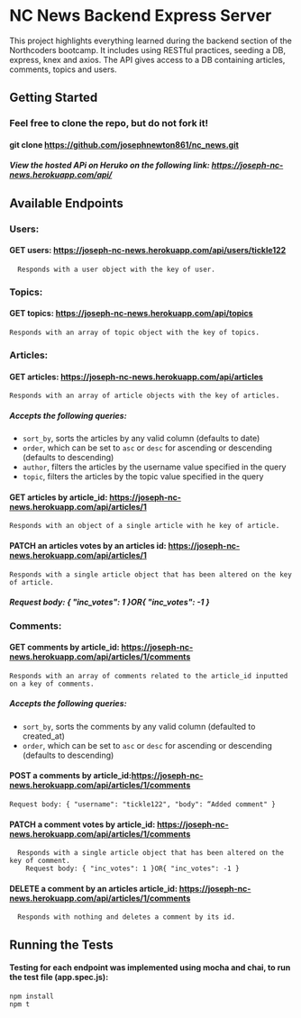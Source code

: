 # NC News Backend Express Server

This project highlights everything learned during the backend section of the Northcoders bootcamp. It includes using RESTful practices, seeding a DB, express, knex and axios. The API gives access to a DB containing articles, comments, topics and users.

## Getting Started

### Feel free to clone the repo, but do not fork it! 

#### git clone https://github.com/josephnewton861/nc_news.git

##### View the hosted APi on Heruko on the following link: https://joseph-nc-news.herokuapp.com/api/

## Available Endpoints

### Users: 

#### GET users: https://joseph-nc-news.herokuapp.com/api/users/tickle122
      Responds with a user object with the key of user.
  
### Topics: 

#### GET topics: https://joseph-nc-news.herokuapp.com/api/topics
	Responds with an array of topic object with the key of topics.
  
### Articles: 

#### GET articles: https://joseph-nc-news.herokuapp.com/api/articles
	Responds with an array of article objects with the key of articles.

##### Accepts the following queries:
- `sort_by`, sorts the articles by any valid column (defaults to date)
- `order`, which can be set to `asc` or `desc` for ascending or descending (defaults to descending)
- `author`, filters the articles by the username value specified in the query
- `topic`,  filters the articles by the topic value specified in the query

#### GET articles by article_id:  https://joseph-nc-news.herokuapp.com/api/articles/1
	Responds with an object of a single article with he key of article.
 
#### PATCH an articles votes by an articles id: https://joseph-nc-news.herokuapp.com/api/articles/1
	Responds with a single article object that has been altered on the key of article.

##### Request body: { "inc_votes": 1 }OR{ "inc_votes": -1 }


### Comments:

#### GET comments by article_id: https://joseph-nc-news.herokuapp.com/api/articles/1/comments
  	Responds with an array of comments related to the article_id inputted on a key of comments.
    
##### Accepts the following queries: 
 - `sort_by`, sorts the comments by any valid column (defaulted to created_at)
 - `order`, which can be set to `asc` or `desc` for ascending or descending (defaults to descending)
 
 #### POST a comments by article_id:https://joseph-nc-news.herokuapp.com/api/articles/1/comments 
    Request body: { "username": "tickle122", "body": “Added comment" }
    
 #### PATCH a comment votes by article_id: https://joseph-nc-news.herokuapp.com/api/articles/1/comments
	  Responds with a single article object that has been altered on the key of comment.
	    Request body: { "inc_votes": 1 }OR{ "inc_votes": -1 }
      
#### DELETE a comment by an articles article_id: https://joseph-nc-news.herokuapp.com/api/articles/1/comments
	  Responds with nothing and deletes a comment by its id.

## Running the Tests
#### Testing for each endpoint was implemented using mocha and chai, to run the test file (app.spec.js):
    npm install
    npm t
```

